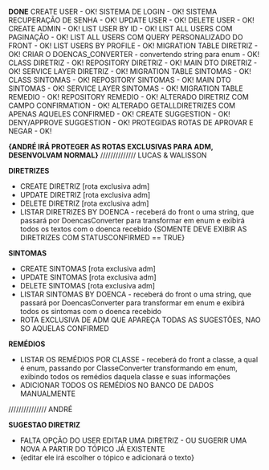 **DONE**
CREATE USER - OK!
SISTEMA DE LOGIN - OK!
SISTEMA RECUPERAÇÃO DE SENHA - OK!
UPDATE USER - OK!
DELETE USER - OK!
CREATE ADMIN - OK!
LIST USER BY ID - OK!
LIST ALL USERS COM PAGINAÇÃO - OK!
LIST ALL USERS COM QUERY PERSONALIZADO DO FRONT - OK!
LIST USERS BY PROFILE - OK!
MIGRATION TABLE DIRETRIZ - OK!
CRIAR O DOENCAS_CONVERTER - convertendo string para enum - OK!
CLASS DIRETRIZ - OK!
REPOSITORY DIRETRIZ - OK!
MAIN DTO DIRETRIZ - OK!
SERVICE LAYER DIRETRIZ - OK!
MIGRATION TABLE SINTOMAS - OK!
CLASS SINTOMAS - OK!
REPOSITORY SINTOMAS - OK!
MAIN DTO SINTOMAS - OK!
SERVICE LAYER SINTOMAS - OK!
MIGRATION TABLE REMEDIO - OK!
REPOSITORY REMEDIO - OK!
ALTERADO DIRETRIZ COM CAMPO CONFIRMATION - OK!
ALTERADO GETALLDIRETRIZES COM APENAS AQUELES CONFIRMED - OK!
CREATE SUGGESTION - OK!
DENY/APPROVE SUGGESTION - OK!
PROTEGIDAS ROTAS DE APROVAR E NEGAR - OK!

**{ANDRÉ IRÁ PROTEGER AS ROTAS EXCLUSIVAS PARA ADM, DESENVOLVAM NORMAL}**
//////////////
LUCAS & WALISSON

**DIRETRIZES** 
- CREATE DIRETRIZ [rota exclusiva adm] 
- UPDATE DIRETRIZ [rota exclusiva adm]
- DELETE DIRETRIZ [rota exclusiva adm]
- LISTAR DIRETRIZES BY DOENCA - receberá do front o uma string, que passará por DoencasConverter para transformar em enum
e exibirá todos os textos com o doenca recebido {SOMENTE DEVE EXIBIR AS DIRETRIZES COM STATUSCONFIRMED == TRUE}

**SINTOMAS**
- CREATE SINTOMAS [rota exclusiva adm]
- UPDATE SINTOMAS [rota exclusiva adm]
- DELETE SINTOMAS [rota exclusiva adm]
- LISTAR SINTOMAS BY DOENCA - receberá do front o uma string, que passará por DoencasConverter para transformar em enum
e exibirá todos os sintomas com o doenca recebido 
- ROTA EXCLUSIVA DE ADM QUE APAREÇA TODAS AS SUGESTÕES, NAO SO AQUELAS CONFIRMED

**REMÉDIOS**
- LISTAR OS REMÉDIOS POR CLASSE - receberá do front a classe, a qual é enum, passando por ClasseConverter transformando em enum, 
exibindo todos os remédios daquela classe e suas informações
- ADICIONAR TODOS OS REMÉDIOS NO BANCO DE DADOS MANUALMENTE

///////////////
ANDRÉ 

**SUGESTAO DIRETRIZ** 
- FALTA OPÇÃO DO USER EDITAR UMA DIRETRIZ - OU SUGERIR UMA NOVA A PARTIR DO TÓPICO JÁ EXISTENTE
- {editar ele irá escolher o tópico e adicionará o texto}